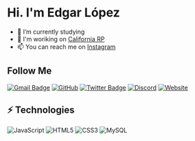 # Hi. I'm Edgar López

- 🔭 I’m currently studying
- 🌱 I'm woriking on [California RP](https://www.californiarp.es/)
- 📫 You can reach me on [Instagram](https://instagram.com/edgar.loopez)

## Follow Me

[![Gmail Badge](https://img.shields.io/badge/-tryhardyt6@gmail.com-c14438?style=flat-square&logo=Gmail&logoColor=white&link=mailto:tryhardyt6@gmail.com)](mailto:tryhardyt6@gmail.com)
[![GitHub](https://img.shields.io/badge/-GitHub-181717?style=flat-square&logo=github&logoColor=white&link=https://github.com/Tryhard646)](https://github.com/Tryhard646)
[![Twitter Badge](https://img.shields.io/badge/-@TryHard_06-00acee?style=flat&logo=Twitter&logoColor=white)](https://twitter.com/intent/follow?screen_name=TryHard_06 "Follow on Twitter")
[![Discord](https://img.shields.io/badge/Discord-181716?style=flat-square&logo=Discord&logoColor=sea&black=https://github.com/Tryhard646)](https://github.com/Tryhard646)
[![Website](https://img.shields.io/website?style=flat-square&up_color=purple&up_message=California%20RP&url=https%3A%2F%2Fwww.californiarp.es%2F)](https://www.californiarp.es)

## ⚡ Technologies

![JavaScript](https://img.shields.io/badge/-JavaScript-black?style=flat-square&logo=javascript)
![HTML5](https://img.shields.io/badge/-HTML5-E34F26?style=flat-square&logo=html5&logoColor=white)
![CSS3](https://img.shields.io/badge/-CSS3-1572B6?style=flat-square&logo=css3)
![MySQL](https://img.shields.io/badge/-MySQL-black?style=flat-square&logo=mysql)
